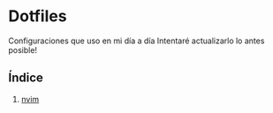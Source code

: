 # Dotfiles
Configuraciones que uso en mi día a día
Intentaré actualizarlo lo antes posible!
## Índice
1. [nvim](https://github.com/v019-exe/dotfiles/tree/main/nvim)

